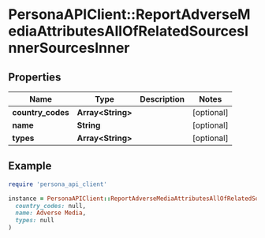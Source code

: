 # PersonaAPIClient::ReportAdverseMediaAttributesAllOfRelatedSourcesInnerSourcesInner

## Properties

| Name | Type | Description | Notes |
| ---- | ---- | ----------- | ----- |
| **country_codes** | **Array&lt;String&gt;** |  | [optional] |
| **name** | **String** |  | [optional] |
| **types** | **Array&lt;String&gt;** |  | [optional] |

## Example

```ruby
require 'persona_api_client'

instance = PersonaAPIClient::ReportAdverseMediaAttributesAllOfRelatedSourcesInnerSourcesInner.new(
  country_codes: null,
  name: Adverse Media,
  types: null
)
```

